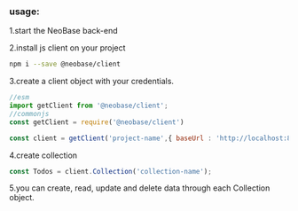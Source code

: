 
### usage:
1.start the NeoBase back-end

2.install js client on your project
```bash
npm i --save @neobase/client
```

3.create a client object with your credentials.
```js
//esm
import getClient from '@neobase/client';
//commonjs
const getClient = require('@neobase/client')

const client = getClient('project-name',{ baseUrl : 'http://localhost:8080/api'})
```

4.create collection
```js
const Todos = client.Collection('collection-name');
```

5.you can create, read, update and delete data through each Collection object.